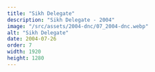 ```yaml
---
title: "Sikh Delegate"
description: "Sikh Delegate - 2004"
image: "/src/assets/2004-dnc/07_2004-dnc.webp"
alt: "Sikh Delegate"
date: 2004-07-26
order: 7
width: 1920
height: 1280
---
```

